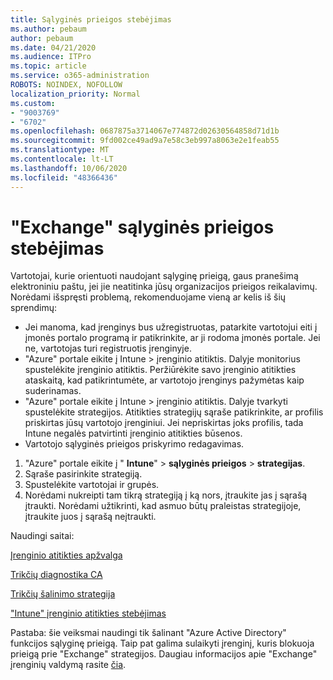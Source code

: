 ```yaml
---
title: Sąlyginės prieigos stebėjimas
ms.author: pebaum
author: pebaum
ms.date: 04/21/2020
ms.audience: ITPro
ms.topic: article
ms.service: o365-administration
ROBOTS: NOINDEX, NOFOLLOW
localization_priority: Normal
ms.custom:
- "9003769"
- "6702"
ms.openlocfilehash: 0687875a3714067e774872d02630564858d71d1b
ms.sourcegitcommit: 9fd002ce49ad9a7e58c3eb997a8063e2e1feab55
ms.translationtype: MT
ms.contentlocale: lt-LT
ms.lasthandoff: 10/06/2020
ms.locfileid: "48366436"
---
```

# <a name="monitoring-conditional-access-for-exchange"></a>"Exchange" sąlyginės prieigos stebėjimas

Vartotojai, kurie orientuoti naudojant sąlyginę prieigą, gaus pranešimą elektroniniu paštu, jei jie neatitinka jūsų organizacijos prieigos reikalavimų. Norėdami išspręsti problemą, rekomenduojame vieną ar kelis iš šių sprendimų:

- Jei manoma, kad įrenginys bus užregistruotas, patarkite vartotojui eiti į įmonės portalo programą ir patikrinkite, ar ji rodoma įmonės portale. Jei ne, vartotojas turi registruotis įrenginyje.
- "Azure" portale eikite į Intune > įrenginio atitiktis. Dalyje monitorius spustelėkite įrenginio atitiktis. Peržiūrėkite savo įrenginio atitikties ataskaitą, kad patikrintumėte, ar vartotojo įrenginys pažymėtas kaip suderinamas.
- "Azure" portale eikite į Intune > įrenginio atitiktis. Dalyje tvarkyti spustelėkite strategijos. Atitikties strategijų sąraše patikrinkite, ar profilis priskirtas jūsų vartotojo įrenginiui. Jei nepriskirtas joks profilis, tada Intune negalės patvirtinti įrenginio atitikties būsenos.
- Vartotojo sąlyginės prieigos priskyrimo redagavimas.

1. "Azure" portale eikite į " **Intune**"  >  **sąlyginės prieigos**  >  **strategijas**.
2. Sąraše pasirinkite strategiją.
3. Spustelėkite vartotojai ir grupės.
4. Norėdami nukreipti tam tikrą strategiją į ką nors, įtraukite jas į sąrašą įtraukti. Norėdami užtikrinti, kad asmuo būtų praleistas strategijoje, įtraukite juos į sąrašą neįtraukti.

Naudingi saitai:

[Įrenginio atitikties apžvalga](https://docs.microsoft.com/intune/device-compliance-get-started)

[Trikčių diagnostika CA](https://docs.microsoft.com/intune/troubleshoot-conditional-access)

[Trikčių šalinimo strategija](https://docs.microsoft.com/intune/troubleshoot-policies-in-microsoft-intune)

["Intune" įrenginio atitikties stebėjimas](https://docs.microsoft.com/intune/compliance-policy-monitor)

Pastaba: šie veiksmai naudingi tik šalinant "Azure Active Directory" funkcijos sąlyginę prieigą. Taip pat galima sulaikyti įrenginį, kuris blokuoja prieigą prie "Exchange" strategijos. Daugiau informacijos apie "Exchange" įrenginių valdymą rasite [čia](<https://docs.microsoft.com/previous-versions/office/exchange-server-2010/ff959225(v=exchg.141>).
